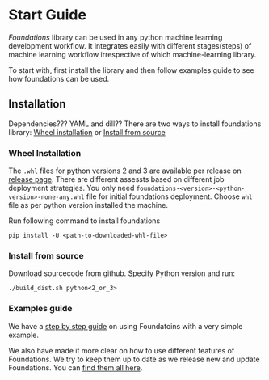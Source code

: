 # Start Guide

*Foundations* library can be used in any python machine learning development workflow.
It integrates easily with different stages(steps) of machine learning workflow irrespective of which machine-learning library.

To start with, first install the library and then follow examples guide to see how foundations can be used.

## Installation
Dependencies??? YAML and dill??
There are two ways to install foundations library:
[Wheel installation](https://github.com/DeepLearnI/foundations/STARTGUIDE.md/wheel-installation) or [Install from source](https://github.com/DeepLearnI/foundations/STARTGUIDE.md/install-from-source)

### Wheel Installation
The `.whl` files for python versions 2 and 3 are available per release on [release page](https://github.com/DeepLearnI/foundations/releases).
There are different assessts based on different job deployment strategies.
You only need `foundations-<version>-<python-version>-none-any.whl` file for initial foundations deployment.
Choose `whl` file as per python version installed the machine.

Run following command to install foundations
```
pip install -U <path-to-downloaded-whl-file>
```

### Install from source

Download sourcecode from github.
Specify Python version and run:
```
./build_dist.sh python<2_or_3>
```

### Examples guide
We have a [step by step guide](https://github.com/DeepLearnI/foundations/STEPBYSTEPGUIDE.md) on using Foundatoins with a very simple example.

We also have made it more clear on how to use different features of Foundations. We try to keep them up to date as we release new and update Foundations. You can [find them all here](https://github.com/DeepLearnI/foundations/examples).
